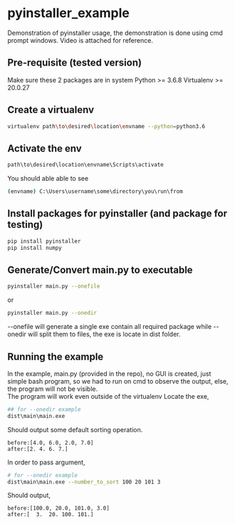 # pyinstaller_example
 Demonstration of pyinstaller usage, the demonstration is done using cmd prompt windows. Video is attached for reference.

## Pre-requisite (tested version)
Make sure these 2 packages are in system 
Python >= 3.6.8 
Virtualenv >= 20.0.27

## Create a virtualenv
```bash
virtualenv path\to\desired\location\envname --python=python3.6
```

## Activate the env
```bash
path\to\desired\location\envname\Scripts\activate
```

You should able able to see 
```bash
(envname) C:\Users\username\some\directory\you\run\from
```

## Install packages for pyinstaller (and package for testing)
```bash
pip install pyinstaller
pip install numpy
```

## Generate/Convert main.py to executable
```bash
pyinstaller main.py --onefile
```
or
```bash
pyinstaller main.py --onedir
```

--onefile will generate a single exe contain all required package while --onedir will split them to files, the exe is locate in dist folder.

## Running the example
In the example, main.py (provided in the repo), no GUI is created, just simple bash program, so we had to run on cmd to observe the output, else, the program will not be visible.  
The program will work even outside of the virtualenv
Locate the exe,
```bash
## for --onedir example
dist\main\main.exe
```

Should output some default sorting operation. 
```
before:[4.0, 6.0, 2.0, 7.0]
after:[2. 4. 6. 7.]
```

In order to pass argument,
```bash
# for --onedir example
dist\main\main.exe --number_to_sort 100 20 101 3
```
Should output,
```
before:[100.0, 20.0, 101.0, 3.0]
after:[  3.  20. 100. 101.]
```

